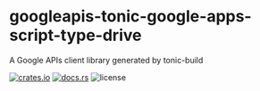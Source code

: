 # googleapis-tonic-google-apps-script-type-drive

A Google APIs client library generated by tonic-build

[![crates.io](https://img.shields.io/crates/v/googleapis-tonic-google-apps-script-type-drive)](https://crates.io/crates/googleapis-tonic-google-apps-script-type-drive)
[![docs.rs](https://img.shields.io/docsrs/googleapis-tonic-google-apps-script-type-drive)](https://docs.rs/googleapis-tonic-google-apps-script-type-drive)
![license](https://img.shields.io/crates/l/googleapis-tonic-google-apps-script-type-drive)
